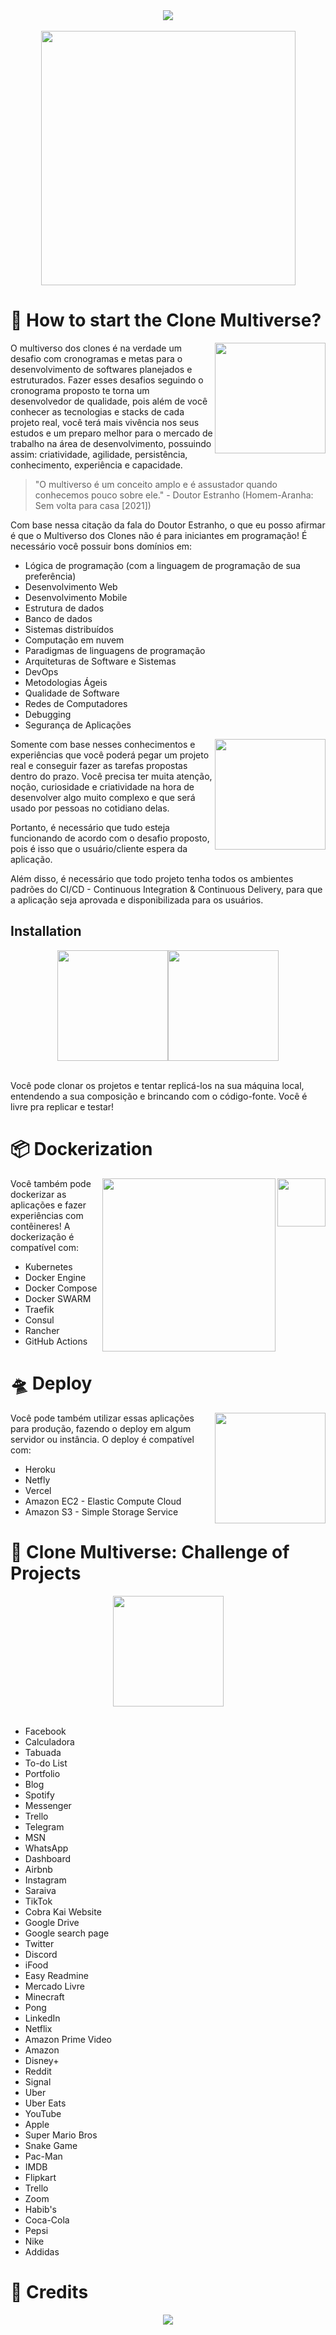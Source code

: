 <div align="center"><a href="https://github.com/IsaacAlves7/google-clone"><img src="https://user-images.githubusercontent.com/61624336/135576437-f191e82d-a65b-4f5a-b7f8-6741d83a3e9f.png"></a></div><br />

<div align="center"><img src="https://user-images.githubusercontent.com/61624336/135540008-784d3a25-53e6-4c59-b8cc-e7328ee4dcc9.jpg" height="407"></div>

# 🌌 How to start the Clone Multiverse?
<img src="https://static.wixstatic.com/media/227c1c_3b1727183c2e4a3caeec58e7dba38937~mv2.gif" height="177" align="right">

O multiverso dos clones é na verdade um desafio com cronogramas e metas para o desenvolvimento de softwares planejados e estruturados. Fazer esses desafios seguindo o cronograma proposto te torna um desenvolvedor de qualidade, pois além de você conhecer as tecnologias e stacks de cada projeto real, você terá mais vivência nos seus estudos e um preparo melhor para o mercado de trabalho na área de desenvolvimento, possuindo assim: criatividade, agilidade, persistência, conhecimento, experiência e capacidade.

> "O multiverso é um conceito amplo e é assustador quando conhecemos pouco sobre ele." - Doutor Estranho (Homem-Aranha: Sem volta para casa [2021]) 

Com base nessa citação da fala do Doutor Estranho, o que eu posso afirmar é que o Multiverso dos Clones não é para iniciantes em programação! É necessário você possuir bons domínios em:

- Lógica de programação (com a linguagem de programação de sua preferência)
- Desenvolvimento Web
- Desenvolvimento Mobile
- Estrutura de dados
- Banco de dados
- Sistemas distribuídos
- Computação em nuvem
- Paradigmas de linguagens de programação
- Arquiteturas de Software e Sistemas
- DevOps
- Metodologias Ágeis
- Qualidade de Software
- Redes de Computadores
- Debugging
- Segurança de Aplicações

<img src="https://user-images.githubusercontent.com/61624336/132973848-5df55ef8-cb24-4504-ad3f-da032797a0d4.jpg" height="177" align="right">

Somente com base nesses conhecimentos e experiências que você poderá pegar um projeto real e conseguir fazer as tarefas propostas dentro do prazo. Você precisa ter muita atenção, noção, curiosidade e criatividade na hora de desenvolver algo muito complexo e que será usado por pessoas no cotidiano delas.

Portanto, é necessário que tudo esteja funcionando de acordo com o desafio proposto, pois é isso que o usuário/cliente espera da aplicação.

Além disso, é necessário que todo projeto tenha todos os ambientes padrões do CI/CD - Continuous Integration & Continuous Delivery, para que a aplicação seja aprovada e disponibilizada para os usuários.

## Installation
<div align="center"><img src="https://images-wixmp-ed30a86b8c4ca887773594c2.wixmp.com/f/10eb87cb-ecf2-4988-b86d-ab932c1dd9de/dcaq88r-98a0adf4-dc60-4cd2-ba84-d58ca59480ac.png?token=eyJ0eXAiOiJKV1QiLCJhbGciOiJIUzI1NiJ9.eyJzdWIiOiJ1cm46YXBwOjdlMGQxODg5ODIyNjQzNzNhNWYwZDQxNWVhMGQyNmUwIiwiaXNzIjoidXJuOmFwcDo3ZTBkMTg4OTgyMjY0MzczYTVmMGQ0MTVlYTBkMjZlMCIsIm9iaiI6W1t7InBhdGgiOiJcL2ZcLzEwZWI4N2NiLWVjZjItNDk4OC1iODZkLWFiOTMyYzFkZDlkZVwvZGNhcTg4ci05OGEwYWRmNC1kYzYwLTRjZDItYmE4NC1kNThjYTU5NDgwYWMucG5nIn1dXSwiYXVkIjpbInVybjpzZXJ2aWNlOmZpbGUuZG93bmxvYWQiXX0.HKeZGaDlqUiqq5Ma9U7OGioW95lzgyVPaIib-8Y60uI" height="177"><img src="https://user-images.githubusercontent.com/61624336/180464662-47919ce3-0a43-4d61-a564-eb70d6feacfe.png" height="177"></div><br \>

Você pode clonar os projetos e tentar replicá-los na sua máquina local, entendendo a sua composição e brincando com o código-fonte. Você é livre pra replicar e testar! 

# 📦 Dockerization
<img src="https://pocketmortys.net/images/assets/ItemMrMeeseekFront.png" height="77" align="right"><img src="https://upload.wikimedia.org/wikipedia/en/1/1d/Mr._Meeseeks.png" height="277" align="right">

Você também pode dockerizar as aplicações e fazer experiências com contêineres! A dockerização é compatível com:

- Kubernetes
- Docker Engine
- Docker Compose
- Docker SWARM
- Traefik
- Consul
- Rancher
- GitHub Actions

# 🛸 Deploy
<img src="https://blueprintgaming.com/wp-content/uploads/2019/10/spaceship1Asset-1-496x300.png" height="177" align="right">

Você pode também utilizar essas aplicações para produção, fazendo o deploy em algum servidor ou instância. O deploy é compatível com:

- Heroku
- Netfly
- Vercel
- Amazon EC2 - Elastic Compute Cloud
- Amazon S3 - Simple Storage Service

# 🌌 Clone Multiverse: Challenge of Projects
<div align="center"><a href="https://github.com/IsaacAlves7/google-clone"><img src="https://www.pngkey.com/png/full/24-246033_show-me-what-you-got-sticker-video-game.png" height="177"></a></div><br \>

- Facebook
- Calculadora
- Tabuada
- To-do List
- Portfolio
- Blog
- Spotify
- Messenger
- Trello
- Telegram
- MSN
- WhatsApp
- Dashboard
- Airbnb
- Instagram
- Saraiva
- TikTok
- Cobra Kai Website
- Google Drive
- Google search page
- Twitter
- Discord
- iFood
- Easy Readmine
- Mercado Livre
- Minecraft
- Pong
- LinkedIn
- Netflix
- Amazon Prime Video
- Amazon
- Disney+
- Reddit
- Signal
- Uber
- Uber Eats
- YouTube
- Apple
- Super Mario Bros
- Snake Game
- Pac-Man
- IMDB
- Flipkart
- Trello
- Zoom
- Habib's
- Coca-Cola
- Pepsi
- Nike
- Addidas
      
# 🌌 Credits
<div align="center"><a href="https://github.com/IsaacAlves7/google-clone"><img src="https://user-images.githubusercontent.com/61624336/132976982-5ba16744-e161-492f-9e9f-eb873cd5c41e.png"></a></div>
